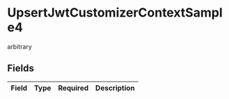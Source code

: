 # UpsertJwtCustomizerContextSample4

arbitrary


## Fields

| Field       | Type        | Required    | Description |
| ----------- | ----------- | ----------- | ----------- |